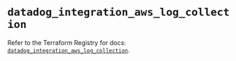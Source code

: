 # `datadog_integration_aws_log_collection`

Refer to the Terraform Registry for docs: [`datadog_integration_aws_log_collection`](https://registry.terraform.io/providers/datadog/datadog/3.36.1/docs/resources/integration_aws_log_collection).
